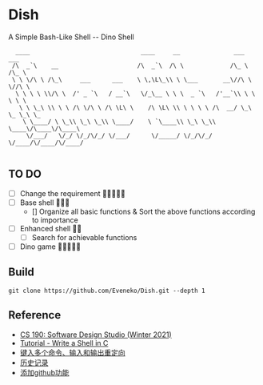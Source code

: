 # Dish

A Simple Bash-Like Shell -- Dino Shell 

```
  ____                               ____     __               ___    ___      
 /\  _`\    __                      /\  _`\  /\ \             /\_ \  /\_ \     
 \ \ \/\ \ /\_\     ___      ___    \ \,\L\_\\ \ \___       __\//\ \ \//\ \    
  \ \ \ \ \\/\ \  /' _ `\   / __`\   \/_\__ \ \ \  _ `\   /'__`\\ \ \  \ \ \   
   \ \ \_\ \\ \ \ /\ \/\ \ /\ \L\ \    /\ \L\ \\ \ \ \ \ /\  __/ \_\ \_ \_\ \_ 
    \ \____/ \ \_\\ \_\ \_\\ \____/    \ `\____\\ \_\ \_\\ \____\/\____\/\____\
     \/___/   \/_/ \/_/\/_/ \/___/      \/_____/ \/_/\/_/ \/____/\/____/\/____/
                                                                                                                
```

## TO DO

- [ ] Change the requirement 🌟🌟🌟🌟🌟
- [ ] Base shell 🌟🌟🌟
  - [] Organize all basic functions & Sort the above functions according to importance
- [ ] Enhanced shell 🌟🌟
  - [ ] Search for achievable functions
- [ ] Dino game 🌟🌟🌟🌟🌟

## Build

```
git clone https://github.com/Eveneko/Dish.git --depth 1
```

## Reference

- [CS 190: Software Design Studio (Winter 2021)](https://web.stanford.edu/~ouster/cgi-bin/cs190-winter21/clash.php)
- [Tutorial - Write a Shell in C](https://brennan.io/2015/01/16/write-a-shell-in-c/)
- [键入多个命令、输入和输出重定向](https://github.com/kyuhas/enhanced-linux-shell)
- [历史记录](https://github.com/curusarn/resh)
- [添加github功能](https://github.com/vergissberlin/bashlight)

